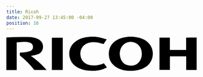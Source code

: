 ```yaml
---
title: Ricoh
date: 2017-09-27 13:45:00 -04:00
position: 16
---
```


<svg version="1.1" id="Layer_1" xmlns="http://www.w3.org/2000/svg" xmlns:xlink="http://www.w3.org/1999/xlink" x="0px" y="0px"
	 viewBox="0 0 1426 257" style="enable-background:new 0 0 1426 257;" xml:space="preserve">
<g>
	<g>
		<path d="M948.7,0c13,2.1,26.2,3.5,39,6.4c32.4,7.3,61.6,21,83.3,47.1c44.6,53.7,31.7,136.1-27.2,174.6
			c-25.9,17-54.9,25.1-85.3,27.7c-43.2,3.7-85.4-0.2-124.8-20.4c-79.9-40.9-78.1-132.9-42.9-177.8c22.2-28.4,52.4-43.4,86.6-51.2
			C890,3.5,902.9,2.1,915.7,0C926.7,0,937.7,0,948.7,0z M849.4,129.3c2,11,2.9,22.4,6.3,32.9c10.7,33,33.8,52.1,68.5,55.1
			c32.9,2.8,60.3-8,77.7-37.6c14.1-24,16-50.2,10-76.9c-13.3-59.8-86.5-84.4-132.6-44.3C857.9,76.9,850.8,101.7,849.4,129.3z"/>
		<path d="M-0.2,6c21.5-1.1,42.9-2.6,64.4-3.1c32.8-0.8,65.5-1.4,98.3-1c23,0.3,45.9,3.6,67.6,12.1c36,14.2,52.4,46.6,41.5,81.2
			c-5.6,17.7-17.7,30.1-34.3,36.5c-15,5.7-31.2,8.3-46.8,12.2c-1.6,0.4-3.2,0.4-6.6,0.8c44.4,30.4,82.5,65.4,117.7,105.5
			c-31.6,0-61.7,0-92.4,0c-31.3-40.3-67.4-76.6-107.9-108.4c0-7.5,0-14.7,0-22.4c12.4-0.7,24.7-0.5,36.7-2.3
			c13.2-2,26.7-4.4,39.2-8.9c16-5.7,22.8-17.3,22.3-32.8c-0.4-14.6-8.6-25-24.3-30.8c-18.1-6.6-36.9-5.9-55.6-5.2
			c-13.7,0.5-27.4,1.8-41.9,2.8c0,69.6,0,138.5,0,208.6c-26.6,0-52.2,0-77.9,0C-0.2,169.2-0.2,87.6-0.2,6z"/>
		<path d="M1426.2,250.7c-26,0-52,0-78.7,0c0-34.6,0-68.6,0-103.1c-40.8,0-80.9,0-121.9,0c0,34.1,0,68,0,102.4
			c-26.5,0-52.1,0-78.1,0c0-81,0-161.6,0-242.8c25.7,0,51.1,0,77.8,0c0,30.8,0,61.3,0,92.4c41.1,0,81,0,121.7,0
			c0-30.8,0-61.2,0-92.3c3.7-0.2,6.6-0.5,9.5-0.5c20.5,0,41,0,61.5-0.1c2.7,0,5.4-0.5,8.1-0.7
			C1426.2,87.6,1426.2,169.2,1426.2,250.7z"/>
		<path d="M662,0c11.6,1.6,23.4,2.2,34.7,4.9c18.1,4.3,35.9,9.8,55.2,15.2c-8.9,13.6-16.5,25.2-23,35.2c-17.1-4.5-32.7-10-48.8-12.4
			c-20.8-3.1-41.9-2.7-62.4,3.3c-40.8,11.9-64.7,44.5-62.8,85.9c1.9,42.2,28.7,73.2,70.7,81.2c33.3,6.4,65.6,2.6,97.1-9.6
			c2.5-1,5-2,8-3.2c7.4,10.2,14.6,20,22.2,30.4c-1.9,1.3-3.4,2.4-5.1,3.3c-33.4,17.4-69.3,23.2-106.6,22.8
			c-35.2-0.4-69.2-5.8-100.9-21.8c-33.5-17-57.6-42.3-65.6-80c-11.5-54,10.6-101.9,59.1-129.3c25.9-14.6,54.1-21.5,83.5-24.2
			c3.4-0.3,6.8-1.1,10.3-1.6C638.9,0,650.4,0,662,0z"/>
		<path d="M422.8,7.5c0,81.2,0,161.7,0,242.6c-27.2,0-54.1,0-81.6,0c0-80.7,0-161.3,0-242.6C368.2,7.5,395.2,7.5,422.8,7.5z"/>
	</g>
</g>
</svg>
